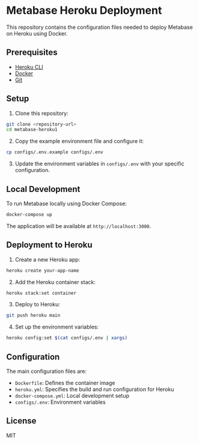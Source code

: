 # Metabase Heroku Deployment

This repository contains the configuration files needed to deploy Metabase on Heroku using Docker.

## Prerequisites

- [Heroku CLI](https://devcenter.heroku.com/articles/heroku-cli)
- [Docker](https://www.docker.com/get-started)
- [Git](https://git-scm.com/downloads)

## Setup

1. Clone this repository:
```bash
git clone <repository-url>
cd metabase-heroku1
```

2. Copy the example environment file and configure it:
```bash
cp configs/.env.example configs/.env
```

3. Update the environment variables in `configs/.env` with your specific configuration.

## Local Development

To run Metabase locally using Docker Compose:

```bash
docker-compose up
```

The application will be available at `http://localhost:3000`.

## Deployment to Heroku

1. Create a new Heroku app:
```bash
heroku create your-app-name
```

2. Add the Heroku container stack:
```bash
heroku stack:set container
```

3. Deploy to Heroku:
```bash
git push heroku main
```

4. Set up the environment variables:
```bash
heroku config:set $(cat configs/.env | xargs)
```

## Configuration

The main configuration files are:
- `Dockerfile`: Defines the container image
- `heroku.yml`: Specifies the build and run configuration for Heroku
- `docker-compose.yml`: Local development setup
- `configs/.env`: Environment variables

## License

MIT 